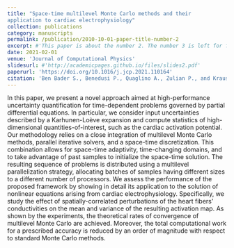 ```yaml
---
title: "Space-time multilevel Monte Carlo methods and their
application to cardiac electrophysiology"
collection: publications
category: manuscripts
permalink: /publication/2010-10-01-paper-title-number-2
excerpt: #'This paper is about the number 2. The number 3 is left for future work.'
date: 2021-02-01
venue: 'Journal of Computational Physics'
slidesurl: #'http://academicpages.github.io/files/slides2.pdf'
paperurl: 'https://doi.org/10.1016/j.jcp.2021.110164'
citation: 'Ben Bader S., Benedusi P., Quaglino A., Zulian P., and Krause R.'
---
```


In this paper, we present a novel approach aimed at high-performance uncertainty quantification for time-dependent problems governed by partial differential equations. In particular, we consider input uncertainties described by a Karhunen-Loève expansion and compute statistics of high-dimensional quantities-of-interest, such as the cardiac activation potential. Our methodology relies on a close integration of multilevel Monte Carlo methods, parallel iterative solvers, and a space-time discretization. This combination allows for space-time adaptivity, time-changing domains, and to take advantage of past samples to initialize the space-time solution. The resulting sequence of problems is distributed using a multilevel parallelization strategy, allocating batches of samples having different sizes to a different number of processors. We assess the performance of the proposed framework by showing in detail its application to the solution of nonlinear equations arising from cardiac electrophysiology. Specifically, we study the effect of spatially-correlated perturbations of the heart fibers' conductivities on the mean and variance of the resulting activation map. As shown by the experiments, the theoretical rates of convergence of multilevel Monte Carlo are achieved. Moreover, the total computational work for a prescribed accuracy is reduced by an order of magnitude with respect to standard Monte Carlo methods.